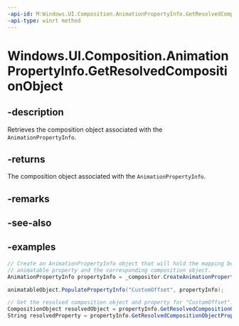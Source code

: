 ```yaml
---
-api-id: M:Windows.UI.Composition.AnimationPropertyInfo.GetResolvedCompositionObject
-api-type: winrt method
---
```


# Windows.UI.Composition.AnimationPropertyInfo.GetResolvedCompositionObject

<!--
public Windows.UI.Composition.CompositionObject GetResolvedCompositionObject ();
-->

## -description

Retrieves the composition object associated with the `AnimationPropertyInfo`.

## -returns

The composition object associated with the `AnimationPropertyInfo`.

## -remarks

## -see-also

## -examples

```csharp
// Create an AnimationPropertyInfo object that will hold the mapping between the custom
// animatable property and the corresponding composition object.
AnimationPropertyInfo propertyInfo = _compositor.CreateAnimationPropertyInfo();

animatableObject.PopulatePropertyInfo("CustomOffset", propertyInfo);

// Get the resolved composition object and property for "CustomOffset".
CompositionObject resolvedObject = propertyInfo.GetResolvedCompositionObject();
String resolvedProperty = propertyInfo.GetResolvedCompositionObjectProperty();
```
